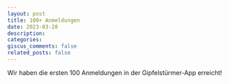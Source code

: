 ```yaml
---
layout: post
title: 100+ Anmeldungen
date: 2023-03-28
description: 
categories:
giscus_comments: false
related_posts: false
---
```

Wir haben die ersten 100 Anmeldungen in der Gipfelstürmer-App erreicht!
